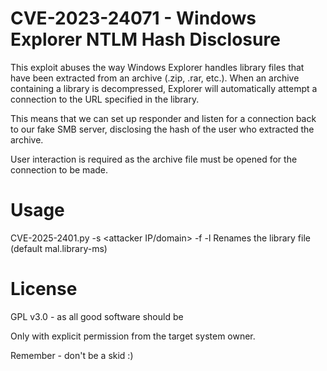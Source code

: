# CVE-2023-24071 - Windows Explorer NTLM Hash Disclosure

This exploit abuses the way Windows Explorer handles library files that have been extracted from an archive (.zip, .rar, etc.).
When an archive containing a library is decompressed, Explorer will automatically attempt a connection to the URL specified in the library.

This means that we can set up responder and listen for a connection back to our fake SMB server, disclosing the hash of the user who extracted the archive.

User interaction is required as the archive file must be opened for the connection to be made.

# Usage

CVE-2025-2401.py -s <attacker IP/domain> -f <output file name>
\-l <library name>  Renames the library file (default mal.library-ms)

# License
GPL v3.0 - as all good software should be

Only with explicit permission from the target system owner.

Remember - don't be a skid :)
